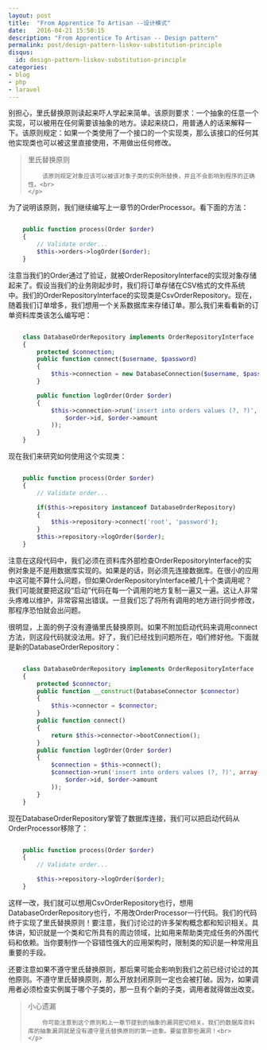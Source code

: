 ```yaml
---
layout: post
title:  "From Apprentice To Artisan --设计模式"
date:   2016-04-21 15:50:15
description: "From Apprentice To Artisan -- Design pattern"
permalink: post/design-pattern-liskov-substitution-principle
disqus:
  id: design-pattern-liskov-substitution-principle
categories:
- blog
- php
- laravel
---
```


别担心，里氏替换原则读起来吓人学起来简单。该原则要求：一个抽象的任意一个实现，可以被用在任何需要该抽象的地方。读起来绕口，用普通人的话来解释一下。该原则规定：如果一个类使用了一个接口的一个实现类，那么该接口的任何其他实现类也可以被这里直接使用，不用做出任何修改。<br>

<blockquote>
	<p>
		里氏替换原则<br>

		该原则规定对象应该可以被该对象子类的实例所替换，并且不会影响到程序的正确性。<br>
	</p>
</blockquote>

为了说明该原则，我们继续编写上一章节的OrderProcessor。看下面的方法：<br>

```php

	public function process(Order $order)
	{
	    // Validate order...
	    $this->orders->logOrder($order);
	}

```

注意当我们的Order通过了验证，就被OrderRepositoryInterface的实现对象存储起来了。假设当我们的业务刚起步时，我们将订单存储在CSV格式的文件系统中。我们的OrderRepositoryInterface的实现类是CsvOrderRepository。现在，随着我们订单增多，我们想用一个关系数据库来存储订单。那么我们来看看新的订单资料库类该怎么编写吧：<br>

```php

	class DatabaseOrderRepository implements OrderRepositoryInterface 
	{
	    protected $connection;
	    public function connect($username, $password)
	    {
	        $this->connection = new DatabaseConnection($username, $password);
	    }

	    public function logOrder(Order $order)
	    {
	        $this->connection->run('insert into orders values (?, ?)', array(
	            $order->id, $order->amount
	        ));
	    }
	}

```

现在我们来研究如何使用这个实现类：<br>

```php

	public function process(Order $order)
	{
	    // Validate order...

	    if($this->repository instanceof DatabaseOrderRepository)
	    {
	        $this->repository->connect('root', 'password');
	    }
	    $this->repository->logOrder($order);
	}

```

注意在这段代码中，我们必须在资料库外部检查OrderRepositoryInterface的实例对象是不是用数据库实现的。如果是的话，则必须先连接数据库。在很小的应用中这可能不算什么问题，但如果OrderRepositoryInterface被几十个类调用呢？我们可能就要把这段“启动”代码在每一个调用的地方复制一遍又一遍。这让人非常头疼难以维护，非常容易出错误。一旦我们忘了将所有调用的地方进行同步修改，那程序恐怕就会出问题。<br>

很明显，上面的例子没有遵循里氏替换原则。如果不附加启动代码来调用connect方法，则这段代码就没法用。好了，我们已经找到问题所在，咱们修好他。下面就是新的DatabaseOrderRepository：<br>

```php

	class DatabaseOrderRepository implements OrderRepositoryInterface 
	{
	    protected $connector;
	    public function __construct(DatabaseConnector $connector)
	    {
	        $this->connector = $connector;
	    }
	    public function connect()
	    {
	        return $this->connector->bootConnection();
	    }
	    public function logOrder(Order $order)
	    {
	        $connection = $this->connect();
	        $connection->run('insert into orders values (?, ?)', array(
	            $order->id, $order->amount
	        ));
	    }
	}

```

现在DatabaseOrderRepository掌管了数据库连接，我们可以把启动代码从OrderProcessor移除了：<br>

```php

	public function process(Order $order)
	{
	    // Validate order...

	    $this->repository->logOrder($order);
	}

```

这样一改，我们就可以想用CsvOrderRepository也行，想用DatabaseOrderRepository也行，不用改OrderProcessor一行代码。我们的代码终于实现了里氏替换原则！要注意，我们讨论过的许多架构概念都和知识相关。具体讲，知识就是一个类和它所具有的周边领域，比如用来帮助类完成任务的外围代码和依赖。当你要制作一个容错性强大的应用架构时，限制类的知识是一种常用且重要的手段。<br>

还要注意如果不遵守里氏替换原则，那后果可能会影响到我们之前已经讨论过的其他原则。不遵守里氏替换原则，那么开放封闭原则一定也会被打破。因为，如果调用者必须检查实例属于哪个子类的，那一旦有个新的子类，调用者就得做出改变。<br>

<blockquote>
	<p>
		小心遗漏<br>

		你可能注意到这个原则和上一章节提到的抽象的漏洞密切相关。我们的数据库资料库的抽象漏洞就是没有遵守里氏替换原则的第一迹象。要留意那些漏洞！<br>
	</p>
</blockquote>